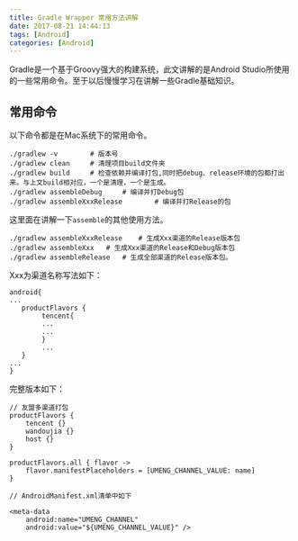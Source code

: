 ```yaml
---
title: Gradle Wrapper 常用方法讲解
date: 2017-08-21 14:44:13
tags: [Android]
categories: [Android]
---
```


Gradle是一个基于Groovy强大的构建系统，此文讲解的是Android Studio所使用的一些常用命令。至于以后慢慢学习在讲解一些Gradle基础知识。


## 常用命令

以下命令都是在Mac系统下的常用命令。

```
./gradlew -v 		# 版本号
./gradlew clean		# 清理项目build文件夹
./gradlew build		# 检查依赖并编译打包,同时把debug、release环境的包都打出来。与上文build相对应，一个是清理，一个是生成。
./gradlew assembleDebug		# 编译并打Debug包
./gradlew assembleXxxRelease		# 编译并打Release的包
```

这里面在讲解一下`assemble`的其他使用方法。

```
./gradlew assembleXxxRelease	# 生成Xxx渠道的Release版本包
./gradlew assembleXxx	# 生成Xxx渠道的Release和Debug版本包
./gradlew assembleRelease	# 生成全部渠道的Release版本包。
```

Xxx为渠道名称写法如下：

```
android{
...
   productFlavors {
        tencent{
        ...
        ...
        }
        ...
   }
...
}
```

完整版本如下：

```
// 友盟多渠道打包
productFlavors {
    tencent {}
    wandoujia {}
    host {}
}

productFlavors.all { flavor ->
    flavor.manifestPlaceholders = [UMENG_CHANNEL_VALUE: name]
}  
```

```
// AndroidManifest.xml清单中如下

<meta-data
    android:name="UMENG_CHANNEL"
    android:value="${UMENG_CHANNEL_VALUE}" />
```




